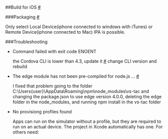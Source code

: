 ##Build for iOS [#](http://taco.visualstudio.com/en-us/docs/ios-guide/)

###Packaging [#](http://taco.visualstudio.com/en-us/docs/tutorial-package-publish-readme/)

 Only select Local Device(iphone connected to windows with iTunes) or Remote Device(iphone connected to Mac) IPA is possible.

###Troubleshooting

+ Command failed with exit code ENOENT
   
   the Cordova CLI is lower than 4.3, update it [#](http://taco.visualstudio.com/en-us/docs/change-cli-version/#how-to-update-the-cli-version-of-your-project)
   change CLI version and rebuild 
   
+ The edge module has not been pre-compiled for node.js ... [#](https://github.com/tjanczuk/edge/issues/331)
    
  I fixed that problem going to the folder C:\Users\{user}\AppData\Roaming\npm\node_modules\vs-tac and changing the package.json to use edge version 4.0.0, deleting the edge folder in the node_modules, and running npm install in the vs-tac folder
    
+ No provisiong profiles found
  
   Apps can run on the simulator without a profile, but they are required to run on an actual device. The project in Xcode automatically has one. For others need:
   
